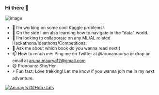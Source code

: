 
### Hi there 👋

![image](https://user-images.githubusercontent.com/25157152/147076911-5a7c532e-a136-49de-8dd0-ef0fb2422c54.png)

- 🔭 I’m working on some cool Kaggle problems!
- 🌱 On the side I am also learning how to navigate in the "data" world.
- 👯 I’m looking to collaborate on any ML/AL related Hackathons/Ideathons/Competitions.
- 💬 Ask me about which book do you wanna read next;)
- 📫 How to reach me: Ping me on Twitter at @arunamaurya or drop an email at aruna.maurya12@gmail.com
- 😄 Pronouns: She/Her
- ⚡ Fun fact: Love trekking! Let me know if you wanna join me in my next adventure.

[![Anurag's GitHub stats](https://github-readme-stats.vercel.app/api?username=aruna09&show_icons=true&theme=radical)](https://github.com/aruna09/github-readme-stats)
